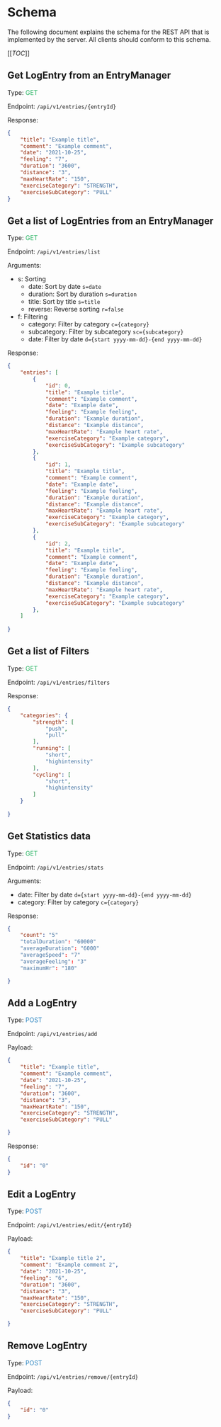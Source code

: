 # Schema

The following document explains the schema for the REST API that is implemented by the server. All clients should conform to this schema.

[[_TOC_]]

## Get LogEntry from an EntryManager

Type: <span style="color:#28b463">GET</span>

Endpoint: `/api/v1/entries/{entryId}`

Response: 

```json
{
    "title": "Example title",
    "comment": "Example comment",
    "date": "2021-10-25",
    "feeling": "7",
    "duration": "3600",
    "distance": "3",
    "maxHeartRate": "150",
    "exerciseCategory": "STRENGTH",
    "exerciseSubCategory": "PULL"
}
```

## Get a list of LogEntries from an EntryManager

Type: <span style="color:#28b463">GET</span>

Endpoint: `/api/v1/entries/list`

Arguments:
- s: Sorting
    - date: Sort by date `s=date`
    - duration: Sort by duration `s=duration`
    - title: Sort by title `s=title`
    - reverse: Reverse sorting `r=false`
- f: Filtering
    - category: Filter by category `c={category}`
    - subcategory: Filter by subcategory `sc={subcategory}`
    - date: Filter by date `d={start yyyy-mm-dd}-{end yyyy-mm-dd}`

Response:

```json
{
    "entries": [
        {
            "id": 0,
            "title": "Example title",
            "comment": "Example comment",
            "date": "Example date",
            "feeling": "Example feeling",
            "duration": "Example duration",
            "distance": "Example distance",
            "maxHeartRate": "Example heart rate",
            "exerciseCategory": "Example category",
            "exerciseSubCategory": "Example subcategory"
        },
        {
            "id": 1,
            "title": "Example title",
            "comment": "Example comment",
            "date": "Example date",
            "feeling": "Example feeling",
            "duration": "Example duration",
            "distance": "Example distance",
            "maxHeartRate": "Example heart rate",
            "exerciseCategory": "Example category",
            "exerciseSubCategory": "Example subcategory"
        },
        {
            "id": 2,
            "title": "Example title",
            "comment": "Example comment",
            "date": "Example date",
            "feeling": "Example feeling",
            "duration": "Example duration",
            "distance": "Example distance",
            "maxHeartRate": "Example heart rate",
            "exerciseCategory": "Example category",
            "exerciseSubCategory": "Example subcategory"
        },
    ]
    
}
```
## Get a list of Filters

Type: <span style="color:#28b463">GET</span>

Endpoint: `/api/v1/entries/filters`

Response:

```json
{
    "categories": {
        "strength": [
            "push",
            "pull"
        ],
        "running": [
            "short",
            "highintensity"
        ],
        "cycling": [
            "short",
            "highintensity"
        ]
    }
    
}
```

## Get Statistics data

Type: <span style="color:#28b463">GET</span>

Endpoint: `/api/v1/entries/stats`

Arguments:
- date: Filter by date `d={start yyyy-mm-dd}-{end yyyy-mm-dd}`
- category: Filter by category `c={category}`

Response:

```json
{
    "count": "5"
    "totalDuration": "60000"
    "averageDuration": "6000"
    "averageSpeed": "7"
    "averageFeeling": "3"
    "maximumHr": "180"

}
```


## Add a LogEntry

Type: <span style="color:#2e86c1">POST</span>

Endpoint: `/api/v1/entries/add`

Payload:

```json
{
    "title": "Example title",
    "comment": "Example comment",
    "date": "2021-10-25",
    "feeling": "7",
    "duration": "3600",
    "distance": "3",
    "maxHeartRate": "150",
    "exerciseCategory": "STRENGTH",
    "exerciseSubCategory": "PULL"

}
```

Response:

```json
{
    "id": "0"
}
```

## Edit a LogEntry

Type: <span style="color:#2e86c1">POST</span>

Endpoint: `/api/v1/entries/edit/{entryId}`

Payload:

```json
{
    "title": "Example title 2",
    "comment": "Example comment 2",
    "date": "2021-10-25",
    "feeling": "6",
    "duration": "3600",
    "distance": "3",
    "maxHeartRate": "150",
    "exerciseCategory": "STRENGTH",
    "exerciseSubCategory": "PULL"

}
```

## Remove LogEntry

Type: <span style="color:#2e86c1">POST</span>

Endpoint: `/api/v1/entries/remove/{entryId}`

Payload:

```json
{
    "id": "0"
}
```



